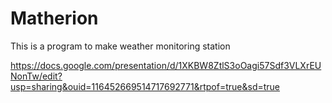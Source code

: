 # Matherion

This is a program to make weather monitoring station

https://docs.google.com/presentation/d/1XKBW8ZtlS3oOagi57Sdf3VLXrEUNonTw/edit?usp=sharing&ouid=116452669514717692771&rtpof=true&sd=true

